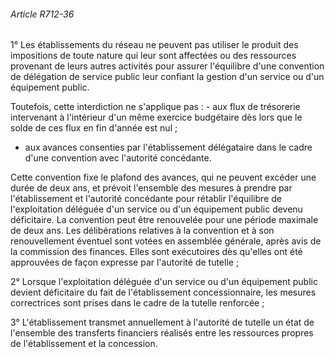 ###### Article R712-36

1° Les établissements du réseau ne peuvent pas utiliser le produit des impositions de toute nature qui leur sont affectées ou des ressources provenant de leurs autres activités pour assurer l'équilibre d'une convention de délégation de service public leur confiant la gestion d'un service ou d'un équipement public.

Toutefois, cette interdiction ne s'applique pas : - aux flux de trésorerie intervenant à l'intérieur d'un même exercice budgétaire dès lors que le solde de ces flux en fin d'année est nul ;

- aux avances consenties par l'établissement délégataire dans le cadre d'une convention avec l'autorité concédante.

Cette convention fixe le plafond des avances, qui ne peuvent excéder une durée de deux ans, et prévoit l'ensemble des mesures à prendre par l'établissement et l'autorité concédante pour rétablir l'équilibre de l'exploitation déléguée d'un service ou d'un équipement public devenu déficitaire. La convention peut être renouvelée pour une période maximale de deux ans. Les délibérations relatives à la convention et à son renouvellement éventuel sont votées en assemblée générale, après avis de la commission des finances. Elles sont exécutoires dès qu'elles ont été approuvées de façon expresse par l'autorité de tutelle ;

2° Lorsque l'exploitation déléguée d'un service ou d'un équipement public devient déficitaire du fait de l'établissement concessionnaire, les mesures correctrices sont prises dans le cadre de la tutelle renforcée ;

3° L'établissement transmet annuellement à l'autorité de tutelle un état de l'ensemble des transferts financiers réalisés entre les ressources propres de l'établissement et la concession.

